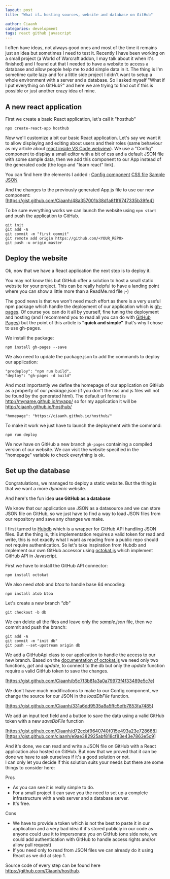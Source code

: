 ```yaml
---
layout: post
title: "What if… hosting sources, website and database on GitHub"

author: Ciaanh
categories: development
tags: react github javascript
---
```



I often have ideas, not always good ones and most of the time it remains just an idea but sometimes I need to test it.
Recently I have been working on a small project (a World of Warcraft addon, I may talk about it when it's finished) and I found out that I needed to have a website to access a database and allow people help me to add simple data in it.
The thing is I'm sometime quite lazy and for a little side project I didn't want to setup a whole environment with a server and a database. So I asked myself "What if I put everything on GitHub?" and here we are trying to find out if this is possible or just another crazy idea of mine.

## A new react application

First we create a basic React application, let's call it "hosthub"

```
npx create-react-app hosthub
```

Now we'll customize a bit our basic React application.
Let's say we want it to allow displaying and editing about users and their roles (same behaviour as my article about [react inside VS Code webview](https://medium.com/younited-tech-blog/reactception-extending-vs-code-extension-with-webviews-and-react-12be2a5898fd)).
We use a "Config" component to display a small editor with a bit of css and a default JSON file with some sample data, then we add this component to our App instead of the generated code (the logo and "learn react" link).

You can find here the elements I added :
[Config component](https://gist.github.com/Ciaanh/917d6a035c8a5530f8580e6960fa701c)
[CSS file](https://gist.github.com/ciaanh/ed8a1d2347fd54a95922ceee5e2ecc41)
[Sample JSON](https://gist.github.com/Ciaanh/9a018bba4f316babef3b04331578f570)

And the changes to the previously generated App.js file to use our new component:
[https://gist.github.com/Ciaanh/48a357001b38d1a8f1f6747335b39fe4]

To be sure everything works we can launch the website using `npm start` and push the application to GitHub.

```
git init
git add -A
git commit -m "first commit"
git remote add origin https://github.com/<YOUR_REPO>
git push -u origin master
```

## Deploy the website

Ok, now that we have a React application the next step is to deploy it.

You may not know this but GitHub offer a solution to host a small static website for your project. This can be really helpful to have a landing point where you can show a little more than a ReadMe.md file ;-)

The good news is that we won't need much effort as there is a very useful npm package which handle the deployment of our application which is [gh-pages](https://github.com/tschaub/gh-pages).
Of course you can do it all by yourself, fine tuning the deployment and hosting (and I recommend you to read all you can do with [GitHub Pages](https://pages.github.com/)) but the point of this article is **"quick and simple"** that's why I chose to use gh-pages.

We install the package:

`npm install gh-pages --save`

We also need to update the package.json to add the commands to deploy our application:

```
"predeploy": "npm run build",
"deploy": "gh-pages -d build"
```

And most importantly we define the homepage of our application on GitHub as a property of our _package.json_ (if you don't the css and js files will not be found by the generated html). The default url format is <http://myname.github.io/myapp/> so for my application it will be <http://ciaanh.github.io/hosthub/>

```
"homepage": "https://ciaanh.github.io/hosthub/"
```

To make it work we just have to launch the deployment with the command:

`npm run deploy`

We now have on GitHub a new branch `gh-pages` containing a compiled version of our website. We can visit the website specified in the "homepage" variable to check everything is ok.

## Set up the database

Congratulations, we managed to deploy a static website. But the thing is that we want a more _dynamic_ website.

And here's the fun idea **use GitHub as a database**

We know that our application use JSON as a datasource and we can store JSON file on GitHub, so we just have to find a way to load JSON files from our repository and save any changes we make.

I first turned to [Hubdb](https://github.com/mapbox/hubdb) which is a wrapper for GitHub API handling JSON files. But the thing is, this implementation requires a valid token for read and write, this is not exactly what I want as reading from a public repo should not require authentication.
So let's take inspiration from Hubdb and implement our own GitHub accessor using [octokat.js](https://github.com/philschatz/octokat.js/) which implement GitHub API in Javascript.

First we have to install the GitHub API connector:

`npm install octokat`

We also need _atob_ and _btoa_ to handle base 64 encoding:

`npm install atob btoa`

Let's create a new branch _"db"_

`git checkout -b db`

We can delete all the files and leave only the _sample.json_ file, then we commit and push the branch:

```
git add -A
git commit -m "init db"
git push --set-upstream origin db
```


We add a GitHubApi class to our application to handle the access to our new branch. Based on the [documentation of octokat.js](https://github.com/philschatz/octokat.js/#readwriteremove-a-file) we need only two functions, _get_ and _update_, to connect to the db but only the _update_ function require a valid GitHub token to save the changes.

[https://gist.github.com/Ciaanh/b5c7f3b81a3a0a79973f4f33489e5c7e]

We don't have much modifications to make to our Config component, we change the source for our JSON in the _loadDbFile_ function.

[https://gist.github.com/Ciaanh/331a6dd9535a8a5ffc5efb7853fa7485]

We add an input text field and a button to save the data using a valid GitHub token with a new _saveDbFile_ function

[https://gist.github.com/Ciaanh/d72ccbf9640740f015e493a23e728668][https://gist.github.com/ciaanh/e9ae382925abf818cf83e43e7863e5c9]

And it's done, we can read and write a JSON file on GitHub with a React application also hosted on GitHub.
But now that we proved that it can be done we have to ask ourselves if it's a good solution or not.  
I can only let you decide if this solution suits your needs but there are some things to consider here:

Pros

- As you can see it is really simple to do.
- For a small project it can save you the need to set up a complete infrastructure with a web server and a database server.
- It's free.

Cons

- We have to provide a token which is not the best to paste it in our application and a very bad idea if it's stored publicly in our code as anyone could use it to impersonate you on GitHub (one side note, we could add authentication with GitHub to handle access rights and/or allow pull request)
- If you need only to read from JSON files we can already do it using React as we did at step 1.


Source code of every step can be found here https://github.com/Ciaanh/hosthub.